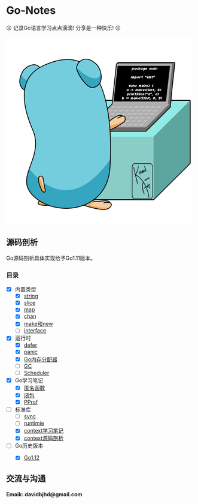 # Go-Notes
:kissing: 记录Go语言学习点点滴滴! 分享是一种快乐! :kissing:

![gopher](./logo.gif)
## 源码剖析
Go源码剖析具体实现给予Go1.11版本。

### 目录

- [x] 内置类型
	- [x] [string](sourceCodeAnalysis/builtin-type/string.md)
	- [x] [slice](sourceCodeAnalysis/builtin-type/slice.md)
	- [x] [map](sourceCodeAnalysis/builtin-type/map.md)
	- [x] [chan](sourceCodeAnalysis/builtin-type/chan.md)
	- [x] [make和new](sourceCodeAnalysis/builtin-type/make_new.md)
	- [ ] [interface](sourceCodeAnalysis/builtin-type/interface.md)
- [x] 运行时
	- [x] [defer](sourceCodeAnalysis/runtime/defer.md)
	- [x] [panic](sourceCodeAnalysis/runtime/panic.md)
	- [x] [Go内存分配器](sourceCodeAnalysis/runtime/memoryAllocator)
    - [ ] [GC](sourceCodeAnalysis/runtime/gc)
    - [ ] [Scheduler](sourceCodeAnalysis/runtime/scheduler/)
- [x] Go学习笔记
    - [x] [匿名函数](studyNotes/anonymous_function.md)
    - [x] [闭包](studyNotes/closure/)
    - [x] [PProf](studyNotes/pprof/)
- [ ] 标准库
    - [ ] [sync](sourceCodeAnalysis/packages/sync/)
    - [ ] [runtimie](sourceCodeAnalysis/packages/runtime/)
    - [x] [context学习笔记](studyNotes/context/)
    - [x] [context源码剖析](sourceCodeAnalysis/context/)
- [ ] Go历史版本
    - [x] [Go1.12](versions/go1.12.md)
    

	
	
## 交流与沟通
<H4>Emaik: davidbjhd@gmail.com</H4>
	
	


